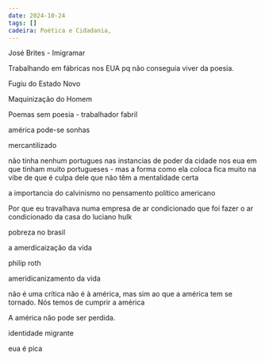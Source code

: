 ```yaml
---
date: 2024-10-24
tags: []
cadeira: Poética e Cidadania,
---
```


José Brites - Imigramar

Trabalhando em fábricas nos EUA pq não conseguia viver da poesia.

Fugiu do Estado Novo

Maquinização do Homem


Poemas sem poesia - trabalhador fabril

américa pode-se sonhas 


mercantilizado


não tinha nenhum portugues nas instancias de poder da cidade nos eua em que tinham muito portugueses - mas a forma como ela coloca fica muito na vibe de que é culpa dele que não têm a mentalidade certa



a importancia do calvinismo no pensamento político americano


Por que eu travalhava numa empresa de ar condicionado que foi fazer o ar condicionado da casa do luciano hulk


pobreza no brasil


a amerdicaização da vida

philip roth

ameridicanizamento da vida


não é uma crítica não é à américa, mas sim ao que a américa tem se tornado. Nós temos de cumprir a américa


A américa não pode ser perdida.


identidade migrante 

eua é pica 


